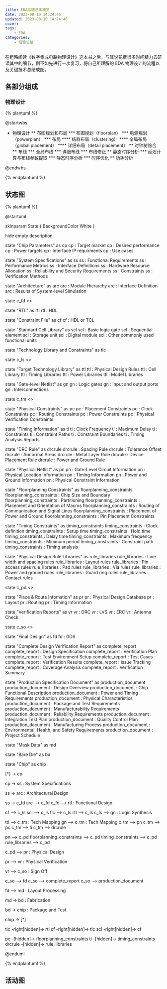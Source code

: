 ```yaml
---
title: EDA后端总体概览
date: 2023-08-10 14:24:46
updated: 2023-08-10 14:24:46
cover:
tags:
    - EDA
categories:
    - 经验总结
---
```


在粗略阅读《数字集成电路物理设计》这本书之后，与其说花费很多时间精力去研读其中的细节，倒不如先进行一次复习，将自己所理解的 EDA 物理设计的流程以及关键技术总结成图。

## 各部分组成


### 物理设计

{% plantuml %}

@startwbs

<style>
node {
    BackgroundColor white
}
</style>

* 物理设计
** 布图规划和布局
*** 布图规划（floorplan）
*** 电源规划（powerplan）
*** 布局
**** 结群布局（clustering）
**** 全局布局（global placement）
**** 详细布局（detail placement）
** 时钟树综合
** 布线
*** 全局布线
*** 详细布线
*** 布线修正
** 静态时序分析
*** 延迟计算与布线参数提取
*** 静态时序分析
*** 时序优化
** 功耗分析

@endwbs

{% endplantuml %}

## 状态图

{% plantuml %}

@startuml

skinparam State {
    BackgroundColor White
}

hide empty description

state "Chip Parameters" as cp
cp : Target market
cp : Desired performance
cp : Power targets
cp : Interface IP requirments
cp : Use cases

state "System Specifications" as ss
ss : Functional Requirements
ss : Performance Metrics
ss : Interface Definitions
ss : Hardware Resource Allocation
ss : Reliability and Security Requirements
ss : Constraints
ss : Verification Methods

state "Architecture" as arc
arc : Module Hierarchy
arc : Interface Definition
arc : Results of System-level Simulation

state c_fd <<choice>>

state "RTL" as rtl
rtl : HDL

state "Constraint File" as cf
cf : HDL or TCL

state "Standard Cell Library" as scl
scl : Basic logic gate
scl : Sequential element
scl : Storage unit
scl : Digital module
scl : Other commonly used functional units

state "Technology Library and Constraints" as tlc

state c_ls <<choice>>

state "Target Technology Library" as ttl
ttl : Physical Design Rules
ttl : Cell Library
ttl : Timing Libraries
ttl : Power Libraries
ttl : Model Libraries

state "Gate-level Netlist" as gn
gn : Logic gates
gn : Input and output ports
gn : Interconnections

state c_tm <<choice>>

state "Physical Constraints" as pc
pc : Placement Constraints
pc : Clock Constraints
pc : Routing Constraints
pc : Power Constraints
pc : Physical Verification Constraints

state "Timing Information" as ti
ti : Clock Frequency
ti : Maximum Delay
ti : Constraints
ti : Constraint Paths
ti : Constraint Boundaries
ti : Timing Analysis Reports

state "DRC Rule" as drcrule
drcrule : Spacing Rule
drcrule : Tolerance Offset
drcrule : Abnormal Areas
drcrule : Metal Layer Rule
drcrule : Device Placement Rule
drcrule : Power and Ground Rule

state "Physical Netlist" as pn
pn : Gate-Level Circuit Information
pn : Physical Location Information
pn : Timing Information
pn : Power and Ground Information
pn : Physical Constraint Information

state "Floorplanning Constraints" as floorplanning_constraints
floorplanning_constraints : Chip Size and Boundary
floorplanning_constraints : Partitioning
floorplanning_constraints : Placement and Orientation of Macros
floorplanning_constraints : Routing of Communication and Signal Lines
floorplanning_constraints : Placement of Power and Ground
floorplanning_constraints : Pin Placement Constraints

state "Timing Constraints" as timing_constraints
timing_constraints : Clock definition
timing_constraints : Setup time
timing_constraints : Hold time
timing_constraints : Delay time
timing_constraints : Maximum frequency
timing_constraints : Minimum period
timing_constraints : Constraint path
timing_constraints : Timing analysis

state "Physical Design Rule Libraries" as rule_libraries
rule_libraries : Line width and spacing rules
rule_libraries : Layout rules
rule_libraries : Pin access rules
rule_libraries : Pad rules
rule_libraries : Via rules
rule_libraries : Power and ground rules
rule_libraries : Guard ring rules
rule_libraries : Contact rules

state c_pd <<choice>>

state "Place & Route Infomation" as pr
pr : Physical Design Database
pr : Layout
pr : Routing
pr : Timing Information

state "Verification Reports" as vr
vr : DRC
vr : LVS
vr : ERC
vr : Antenna Check

state c_so <<choice>>

state "Final Design" as fd
fd : GDS

state "Complete Design Verification Report" as complete_report
complete_report : Design Specification
complete_report : Verification Plan
complete_report : Test Environment Setup
complete_report : Test Cases
complete_report : Verification Results
complete_report : Issue Tracking
complete_report : Coverage Analysis
complete_report : Verification Summary

state "Production Specification Document" as production_document
production_document : Design Overview
production_document : Chip Functional Description
production_document : Power and Timing Requirements
production_document : Physical Characteristics
production_document : Package and Test Requirements
production_document : Manufacturability Requirements
production_document : Reliability Requirements
production_document : Integration Test Plan
production_document : Quality Control Plan
production_document : Manufacturing Process
production_document : Environmental, Health, and Safety Requirements
production_document : Project Schedule

state "Mask Data" as md

state "Bare Die" as bd

state "Chip" as chip

[*] -> cp

cp -> ss : System Specifications

ss -> arc : Architectural Design

ss -> c_fd
arc --> c_fd
c_fd --> rtl : Functional Design

cf --> c_ls
scl --> c_ls
tlc --> c_ls
rtl --> c_ls
c_ls --> gn : Logic Synthesis

ttl --> c_tm : Tech Mapping
gn --> c_tm : Tech Mapping
c_tm --> pn
c_tm --> pc
c_tm --> ti
c_tm --> drcrule

pn --> c_pd
floorplanning_constraints --> c_pd
timing_constraints --> c_pd
rule_libraries --> c_pd

c_pd --> pr : Physical Design

pr --> vr : Physical Verification

vr --> c_so : Sign Off

c_so --> fd
c_so --> complete_report
c_so --> production_document

fd --> md : Layout Processing

md -> bd : Fabrication

bd -> chip : Package and Test

chip -> [*]

tlc -right[hidden]-> rtl
cf -right[hidden]-> tlc
scl -right[hidden]-> cf

pc -[hidden]-> floorplanning_constraints
ti -[hidden]-> timing_constraints
drcrule -[hidden]-> rule_libraries

@enduml

{% endplantuml %}

## 活动图


